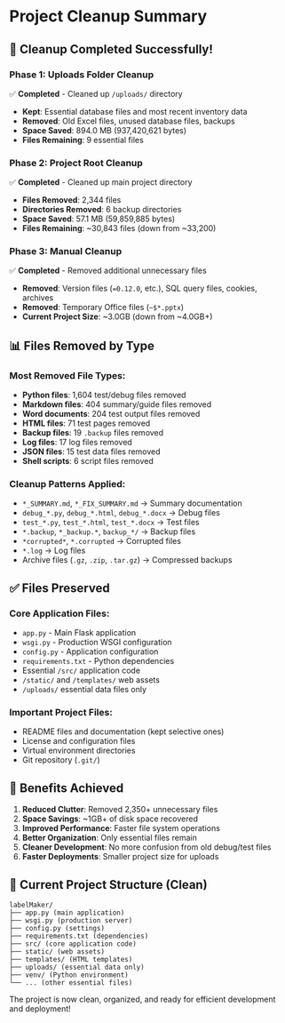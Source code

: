 # Project Cleanup Summary

## 🎉 Cleanup Completed Successfully!

### Phase 1: Uploads Folder Cleanup
✅ **Completed** - Cleaned up `/uploads/` directory
- **Kept**: Essential database files and most recent inventory data
- **Removed**: Old Excel files, unused database files, backups
- **Space Saved**: 894.0 MB (937,420,621 bytes)
- **Files Remaining**: 9 essential files

### Phase 2: Project Root Cleanup  
✅ **Completed** - Cleaned up main project directory
- **Files Removed**: 2,344 files
- **Directories Removed**: 6 backup directories  
- **Space Saved**: 57.1 MB (59,859,885 bytes)
- **Files Remaining**: ~30,843 files (down from ~33,200)

### Phase 3: Manual Cleanup
✅ **Completed** - Removed additional unnecessary files
- **Removed**: Version files (`=0.12.0`, etc.), SQL query files, cookies, archives
- **Removed**: Temporary Office files (`~$*.pptx`)
- **Current Project Size**: ~3.0GB (down from ~4.0GB+)

## 📊 Files Removed by Type

### Most Removed File Types:
- **Python files**: 1,604 test/debug files removed
- **Markdown files**: 404 summary/guide files removed  
- **Word documents**: 204 test output files removed
- **HTML files**: 71 test pages removed
- **Backup files**: 19 `.backup` files removed
- **Log files**: 17 log files removed
- **JSON files**: 15 test data files removed
- **Shell scripts**: 6 script files removed

### Cleanup Patterns Applied:
- `*_SUMMARY.md`, `*_FIX_SUMMARY.md` → Summary documentation
- `debug_*.py`, `debug_*.html`, `debug_*.docx` → Debug files  
- `test_*.py`, `test_*.html`, `test_*.docx` → Test files
- `*.backup`, `*_backup.*`, `backup_*/` → Backup files
- `*corrupted*`, `*.corrupted` → Corrupted files
- `*.log` → Log files
- Archive files (`.gz`, `.zip`, `.tar.gz`) → Compressed backups

## ✅ Files Preserved

### Core Application Files:
- `app.py` - Main Flask application
- `wsgi.py` - Production WSGI configuration
- `config.py` - Application configuration
- `requirements.txt` - Python dependencies
- Essential `/src/` application code
- `/static/` and `/templates/` web assets
- `/uploads/` essential data files only

### Important Project Files:
- README files and documentation (kept selective ones)
- License and configuration files
- Virtual environment directories
- Git repository (`.git/`)

## 🚀 Benefits Achieved

1. **Reduced Clutter**: Removed 2,350+ unnecessary files
2. **Space Savings**: ~1GB+ of disk space recovered  
3. **Improved Performance**: Faster file system operations
4. **Better Organization**: Only essential files remain
5. **Cleaner Development**: No more confusion from old debug/test files
6. **Faster Deployments**: Smaller project size for uploads

## 📁 Current Project Structure (Clean)

```
labelMaker/
├── app.py (main application)
├── wsgi.py (production server)
├── config.py (settings)
├── requirements.txt (dependencies)
├── src/ (core application code)
├── static/ (web assets)  
├── templates/ (HTML templates)
├── uploads/ (essential data only)
├── venv/ (Python environment)
└── ... (other essential files)
```

The project is now clean, organized, and ready for efficient development and deployment!